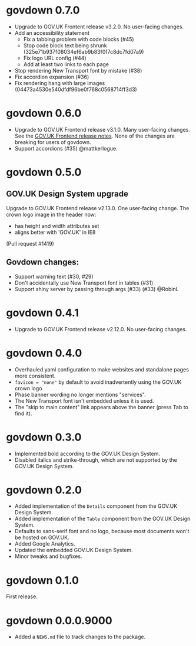 # govdown 0.7.0

* Upgrade to GOV.UK Frontent release v3.2.0. No user-facing changes.
* Add an accessibility statement
  * Fix a tabbing problem with code blocks (#45)
  * Stop code block text being shrunk (325e71b937f08034ef6ab9b83f0f7c8dc7fd07a9)
  * Fix logo URL config (#44)
  * Add at least two links to each page
* Stop rendering New Transport font by mistake (#38)
* Fix accordion expansion (#36)
* Fix rendering hang with large images (04473a4530e540dfdf96be0f768c0568714ff3d3)

# govdown 0.6.0

* Upgrade to GOV.UK Frontend release v3.1.0. Many user-facing changes. See the
  [GOV.UK Frontend release
  notes](https://github.com/alphagov/govuk-frontend/releases/tag/v3.1.0).  None
  of the changes are breaking for users of govdown.
* Support accordions (#35) @mattkerlogue.

# govdown 0.5.0

## GOV.UK Design System upgrade

Upgrade to GOV.UK Frontend release v2.13.0. One user-facing change.  The crown
logo image in the header now:

* has height and width attributes set
* aligns better with 'GOV.UK' in IE8

(Pull request #1419)

## Govdown changes:

* Support warning text (#30, #29)
* Don't accidentally use New Transport font in tables (#31)
* Support shiny server by passing through args (#33) (#33) @RobinL

# govdown 0.4.1

* Upgrade to GOV.UK Frontend release v2.12.0. No user-facing changes.

# govdown 0.4.0

* Overhauled yaml configuration to make websites and standalone pages more
    consistent.
* `favicon = "none"` by default to avoid inadvertently using the GOV.UK crown
    logo.
* Phase banner wording no longer mentions "services".
* The New Transport font isn't embedded unless it is used.
* The "skip to main content" link appears above the banner (press Tab to find
    it).

# govdown 0.3.0

* Implemented bold according to the GOV.UK Design System.
* Disabled italics and strike-through, which are not supported by the GOV.UK
    Design System.

# govdown 0.2.0

* Added implementation of the `Details` component from the GOV.UK Design System.
* Added implementation of the `Table` component from the GOV.UK Design System.
* Defaults to sans-serif font and no logo, because most documents won't be
    hosted on GOV.UK.
* Added Google Analytics.
* Updated the embedded GOV.UK Design System.
* Minor tweaks and bugfixes.

# govdown 0.1.0

First release.

# govdown 0.0.0.9000

* Added a `NEWS.md` file to track changes to the package.
